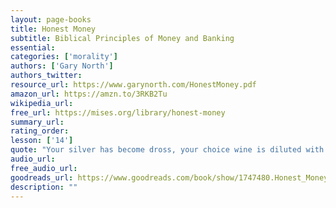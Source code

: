 ```yaml
---
layout: page-books
title: Honest Money
subtitle: Biblical Principles of Money and Banking
essential: 
categories: ['morality']
authors: ['Gary North']
authors_twitter: 
resource_url: https://www.garynorth.com/HonestMoney.pdf
amazon_url: https://amzn.to/3RKB2Tu
wikipedia_url: 
free_url: https://mises.org/library/honest-money
summary_url: 
rating_order: 
lesson: ['14']
quote: "Your silver has become dross, your choice wine is diluted with water."
audio_url: 
free_audio_url: 
goodreads_url: https://www.goodreads.com/book/show/1747480.Honest_Money
description: ""
---
```

